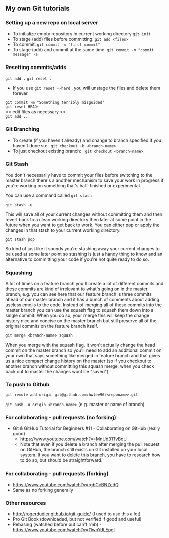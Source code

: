 ## My own Git tutorials

### Setting up a new repo on local server
* To initialize empty repository in current working directory
```git init```
* To stage (add) files before committing:
```git add <files>``` 
* To commit:
```git commit -m "first commit"```
* To stage (add) and commit at the same time:
```git commit -m "commit message" -a```

### Resetting commits/adds

```git add .```
```git reset .```
* If you use ```git reset --hard``` , you will unstage the files and delete them forever
	
```git commit -m "Something terribly misguided"```     
```git reset HEAD~```                                    
<< edit files as necessary >>                              
```git add ...```  


### Git Branching
* To create (if you haven't already) and change to branch specified if you haven't done so:
``` git checkout -b <branch-name>``` 
* To just checkout existing branch:
``` git checkout <branch-name>``` 

### Git Stash
You don't necessarily have to commit your files before switching to the master branch there's a another mechanism to save your work in progress if you're working on something that's half-finished or experimental.

You can use a command called ```git stash``` 

```git stash -u```

This will save all of your current changes without committing them and then revert back to a clean working directory then later at some point in the future when you want to get back to work. You can either pop or apply the changes in that stash to your current working directory.

```git stash pop```

So kind of just like it sounds you're stashing away your current changes to be used at some later point so stashing is just a handy thing to know and an alternative to committing your code if you're not quite ready to do so.

### Squashing
A lot of times on a feature branch you'll create a lot of different commits and these commits are kind of irrelevant to what's going on in the master branch, e.g. you can see here that our feature branch is three commits ahead of our master branch and it has a bunch of comments about adding useless emojis to the code. 
Instead of merging all of these commits into the master branch you can use the squash flag to squash them down into a single commit. When you do so, your merge this will keep the change history nice and concise on the master branch but still preserve all of the original commits on the feature branch itself. 

```git merge <branch-name> squash```

When you merge with the squash flag, it won't actually change the head commit on the master branch so you'll need to add an additional commit on your own that says something like merged in feature branch and that gives us a nice compact change history on the master (so if you checkout to another branch without committing this squash merge, when you check back out to master the changes wont be "saved")

### To push to Github
```git remote add origin git@github.com:hwlee96/<reponame>.git```

```git push -u origin <branch-name>``` (e.g. master or name of branch)

### For collaborating - pull requests (no forking)
* Git & GitHub Tutorial for Beginners #11 - Collaborating on GitHub (really good)
    * https://www.youtube.com/watch?v=MnUd31TvBoU
    * Note that even if you delete a branch after merging the pull request on GitHub, the branch still exists on Git installed on your local system. If you want to delete this branch, you have to research how to do so, but should be straightforward. 

### For collaborating - pull requests (forking)
* https://www.youtube.com/watch?v=rgbCcBNZcdQ 
* Same as no forking generally


### Other resources
* http://rogerdudler.github.io/git-guide/ (I used to use this a lot)
* Pro Git Book (downloaded, but not verified if good and useful)
* Rebasing (watched before but can't rmb) - https://www.youtube.com/watch?v=f1wnYdLEpgI 
